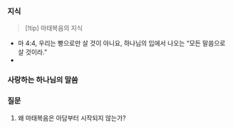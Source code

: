 ### 지식
> [!tip] 마태복음의 지식
- 마 4:4, 우리는 빵으로만 살 것이 아니요, 하나님의 입에서 나오는 “모든 말씀으로 살 것이라.”
- 

### 사랑하는 하나님의 말씀

### 질문
1. 왜 마태복음은 아담부터 시작되지 않는가?
